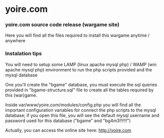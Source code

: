 # yoire.com
### yoire.com source code release (wargame site)

Here you will find all the files required to install this wargame anytime / anywhere

### Instalation tips

You will need to setup some LAMP (linux apache mysql php) / WAMP  (win apache mysql php) environment to run the php scripts provided and the mysql database

One you'll create the "bgame" database, you must execute the sql queries provided in "bgame-structure.sql" file to create all the tables required by this (war)game.

Inside var/www/yoire.com/modules/config.php you will find all the important configuration variables for connect the php scripts to the mysql database; if you open this file, you will see the default mysql username and password used for this database ("bgame" and "bg4m3!!!!!!")

Actually, you can access the online site here: http://yoire.com 
